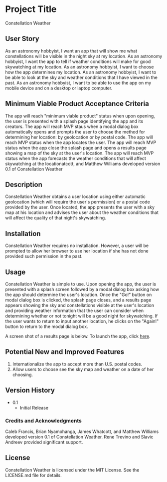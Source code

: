 # Project Title
Constellation Weather

## User Story

As an astronomy hobbyist, I want an app that will show me what constellations will be visible in the night sky at my location.
As an astronomy hobbyist, I want the app to tell if weather conditions will make for good skywatching at my location.
As an astronomy hobbyist, I want to choose how the app determines my location.
As an astronomy hobbyist, I want to be able to look at the sky and weather conditions that I have viewed in the past.
As an astronomy hobbyist, I want to be able to use the app on my mobile device and on a desktop or laptop computer.

## Minimum Viable Product Acceptance Criteria

The app will reach "minimum viable product" status when upon opening, the user is presented with a splash page identifying the app and its creators.
The app will reach MVP staus when a modal dialog box automatically opens and prompts the user to choose the method for determining her location: by geolocation or by postal code.
The app will reach MVP status when the app locates the user.
The app will reach MVP status when the app close the splash page and opens a results page showing a map of the sky at the user's location.
The app will reach MVP status when the app forecasts the weather conditions that will affect skywatching at the locationatcott, and Matthew Williams developed version 0.1 of Constellation Weather
## Description

Constellation Weather obtains a user location using either automatic geolocation (which will require the user's permission) or a postal code provided by the user. Once located, the app presents the user with a sky map at his location and advises the user about the weather conditions that will affect the quality of that night's skywatching.

## Installation

Constellation Weather requires no installation. However, a user will be prompted to allow her browser to use her location if she has not done provided such permission in the past.

## Usage

Constellation Weather is simple to use. Upon opening the app, the user is presented with a splash screen followed by a modal dialog box asking how the app should determine the user's location. Once the "Go!" button on modal dialog box is clicked, the splash page closes, and a results page appears showing the sky and constellations visible at the user's location and providing weather information that the user can consider when determining whether or not tonight will be a good night for skywatching. If the user wants to return to input another location, he clicks on the "Again!" button to return to the modal dialog box.

A screen shot of a results page is below. To launch the app, click [here](https://..............).

## Potential New and Improved Features

1. Internationalize the app to accept more than U.S. postal codes.
2. Allow users to choose see the sky map and weather on a date of her choosing. 

## Version History

* 0.1
    * Initial Release

### Credits and Acknowledgments

Caleb Francis, Brian Nyamohanga, James Whatcott, and Matthew Williams developed version 0.1 of Constellation Weather. Rene Trevino and Slavic Andreev provided significant support.

## License

Constellation Weather is licensed under the MIT License. See the LICENSE.md file for details.

